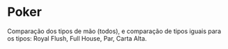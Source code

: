 # Poker

Comparação dos tipos de mão (todos), e comparação de tipos iguais para os tipos: Royal Flush, Full House, Par, Carta Alta.
